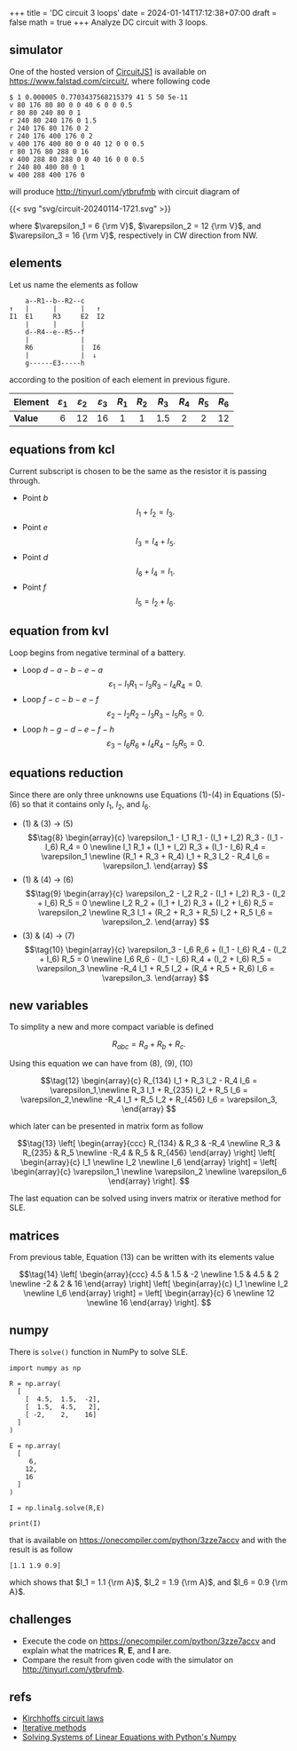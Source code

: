 +++
title = 'DC circuit 3 loops'
date = 2024-01-14T17:12:38+07:00
draft = false
math = true
+++
Analyze DC circuit with 3 loops. <!--more--> 


## simulator
One of the hosted version of [CircuitJS1](https://github.com/sharpie7/circuitjs1) is available on https://www.falstad.com/circuit/, where following code

```
$ 1 0.000005 0.7703437568215379 41 5 50 5e-11
v 80 176 80 80 0 0 40 6 0 0 0.5
r 80 80 240 80 0 1
r 240 80 240 176 0 1.5
r 240 176 80 176 0 2
r 240 176 400 176 0 2
v 400 176 400 80 0 0 40 12 0 0 0.5
r 80 176 80 288 0 16
v 400 288 80 288 0 0 40 16 0 0 0.5
r 240 80 400 80 0 1
w 400 288 400 176 0
```

will produce http://tinyurl.com/ytbrufmb with circuit diagram of


{{< svg "svg/circuit-20240114-1721.svg" >}}

where $\varepsilon_1 = 6 {\rm V}$, $\varepsilon_2 = 12 {\rm V}$, and $\varepsilon_3 = 16 {\rm V}$, respectively in CW direction from NW.


## elements
Let us name the elements as follow
```
    a--R1--b--R2--c 
↑   |      |      |   ↑
I1  E1     R3     E2  I2
    |      |      |
    d--R4--e--R5--f
    |             |   
    R6            |  I6
    |             |  ↓ 
    g------E3-----h
```
according to the position of each element in previous figure.

Element | $\varepsilon_1$ | $\varepsilon_2$ | $\varepsilon_3$ | $R_1$ | $R_2$ | $R_3$ | $R_4$ | $R_5$ | $R_6$
:- | :-: | :-: | :-: | :-: | :-: | :-: | :-: | :-: | :-:
**Value** | 6 | 12 | 16 | 1 | 1 | 1.5 | 2 | 2 | 12


## equations from kcl
Current subscript is chosen to be the same as the resistor it is passing through.
+ Point $b$
  $$
  \tag{1} I_1 + I_2 = I_3.
  $$
+ Point $e$
  $$\tag{2}
  I_3 = I_4 + I_5.
  $$
+ Point $d$
  $$\tag{3}
  I_6 + I_4 = I_1.
  $$
+ Point $f$
  $$\tag{4}
  I_5 = I_2 + I_6.
  $$


## equation from kvl
Loop begins from negative terminal of a battery.
+ Loop $d-a-b-e-a$
  $$\tag{5}
  \varepsilon_1 - I_1 R_1 - I_3 R_3 - I_4 R_4 = 0.
  $$
+ Loop $f-c-b-e-f$
  $$\tag{6}
  \varepsilon_2 - I_2 R_2 - I_3 R_3 - I_5 R_5 = 0.
  $$
+ Loop $h-g-d-e-f-h$
  $$\tag{7}
  \varepsilon_3 - I_6 R_6 + I_4 R_4 - I_5 R_5 = 0.
  $$


## equations reduction
Since there are only three unknowns use Equations (1)-(4) in Equations (5)-(6) so that it contains only $I_1$, $I_2$, and $I_6$.
+ (1) & (3) &rightarrow; (5)
  $$\tag{8}
  \begin{array}{c}
  \varepsilon_1 - I_1 R_1 - (I_1 + I_2) R_3 - (I_1 - I_6) R_4 = 0 \newline
   I_1 R_1 + (I_1 + I_2) R_3 + (I_1 - I_6) R_4 = \varepsilon_1 \newline
   (R_1 + R_3 + R_4) I_1 + R_3 I_2 - R_4 I_6 = \varepsilon_1.
   \end{array}
  $$
+ (1) & (4) &rightarrow; (6)
  $$\tag{9}
  \begin{array}{c}
  \varepsilon_2 - I_2 R_2 - (I_1 + I_2) R_3 - (I_2 + I_6) R_5 = 0 \newline
  I_2 R_2 + (I_1 + I_2) R_3 + (I_2 + I_6) R_5 = \varepsilon_2 \newline
  R_3 I_1 + (R_2 + R_3 + R_5) I_2 + R_5 I_6 = \varepsilon_2.
  \end{array}
  $$
+ (3) & (4) &rightarrow; (7)
  $$\tag{10}
  \begin{array}{c}
  \varepsilon_3 - I_6 R_6 + (I_1 - I_6) R_4 - (I_2 + I_6) R_5 = 0 \newline
  I_6 R_6 - (I_1 - I_6) R_4 + (I_2 + I_6) R_5 = \varepsilon_3 \newline
  -R_4 I_1 + R_5 I_2 + (R_4 + R_5 + R_6) I_6 = \varepsilon_3.
  \end{array}
  $$


## new variables
To simplity a new and more compact variable is defined

$$\tag{11}
R_{abc} = R_a + R_b + R_c.
$$

Using this equation we can have from (8), (9), (10)

$$\tag{12}
\begin{array}{c}
R_{134} I_1 + R_3 I_2 - R_4 I_6 = \varepsilon_1,\newline
R_3 I_1 + R_{235} I_2 + R_5 I_6 = \varepsilon_2,\newline
-R_4 I_1 + R_5 I_2 + R_{456} I_6 = \varepsilon_3,
\end{array}
$$

which later can be presented in matrix form as follow

$$\tag{13}
\left[
\begin{array}{ccc}
R_{134} & R_3 & -R_4 \newline
R_3 & R_{235} & R_5 \newline
-R_4 & R_5 & R_{456}
\end{array}
\right]
\left[
\begin{array}{c}
I_1 \newline
I_2 \newline
I_6
\end{array}
\right] =
\left[
\begin{array}{c}
\varepsilon_1 \newline
\varepsilon_2 \newline
\varepsilon_6
\end{array}
\right].
$$

The last equation can be solved using invers matrix or iterative method for SLE.

## matrices
From previous table, Equation (13) can be written with its elements value

$$\tag{14}
\left[
\begin{array}{ccc}
4.5 & 1.5 & -2 \newline
1.5 & 4.5 & 2 \newline
-2 & 2 & 16
\end{array}
\right]
\left[
\begin{array}{c}
I_1 \newline
I_2 \newline
I_6
\end{array}
\right] =
\left[
\begin{array}{c}
6 \newline
12 \newline
16
\end{array}
\right].
$$

## numpy
There is `solve()` function in NumPy to solve SLE.

```
import numpy as np

R = np.array(
  [
    [  4.5,  1.5,  -2],
    [  1.5,  4.5,   2],
    [ -2,    2,    16]
  ]
)

E = np.array(
  [
     6,
    12,
    16
  ]
)

I = np.linalg.solve(R,E)

print(I)
```

that is available on https://onecompiler.com/python/3zze7accv and 
with the result is as follow

```
[1.1 1.9 0.9]
```

which shows that $I_1 = 1.1 {\rm A}$, $I_2 = 1.9 {\rm A}$, and $I_6 = 0.9 {\rm A}$.


## challenges
+ Execute the code on https://onecompiler.com/python/3zze7accv and explain what the matrices $\mathbf{R}$, $\mathbf{E}$, and $\mathbf{I}$ are.
+ Compare the result from given code with the simulator on http://tinyurl.com/ytbrufmb.


## refs
+ [Kirchhoffs circuit laws](https://www.electronics-tutorials.ws/dccircuits/dcp_4.html)
+ [Iterative methods](http://www2.stat.duke.edu/~sayan/863/lec/iterative.pdf)
+ [Solving Systems of Linear Equations with Python's Numpy](https://stackabuse.com/solving-systems-of-linear-equations-with-pythons-numpy/)
